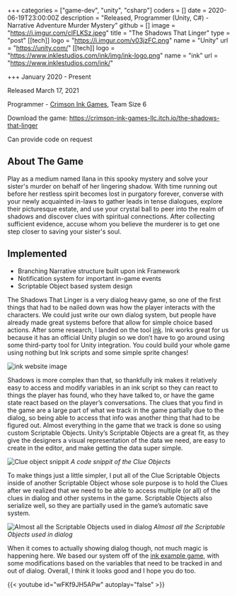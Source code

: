 +++
categories = ["game-dev", "unity", "csharp"]
coders = []
date = 2020-06-19T23:00:00Z
description = "Released, Programmer (Unity, C#) - Narrative Adventure Murder Mystery"
github = []
image = "https://i.imgur.com/cIFLKSz.jpeg"
title = "The Shadows That Linger"
type = "post"
[[tech]]
logo = "https://i.imgur.com/v03jzFC.png"
name = "Unity"
url = "https://unity.com/"
[[tech]]
logo = "https://www.inklestudios.com/ink/img/ink-logo.png"
name = "ink"
url = "https://www.inklestudios.com/ink/"

+++
January 2020 - Present

Released March 17, 2021

Programmer - [Crimson Ink Games](https://www.theshadowsthatlinger.com/), Team Size 6

Download the game: https://crimson-ink-games-llc.itch.io/the-shadows-that-linger

Can provide code on request

## About The Game
 Play as a medium named Ilana in this spooky mystery and solve your sister's murder on behalf of her lingering shadow. With time running out before her restless spirit becomes lost in purgatory forever, converse with your newly acquainted in-laws to gather leads in tense dialogues, explore their picturesque estate, and use your crystal ball to peer into the realm of shadows and discover clues with spiritual connections. After collecting sufficient evidence, accuse whom you believe the murderer is to get one step closer to saving your sister's soul.

## Implemented
* Branching Narrative structure built upon ink Framework
* Notification system for important in-game events
* Scriptable Object based system design


The Shadows That Linger is a very dialog heavy game, so one of the first things that had to be nailed down was how the player interacts with the characters. We could just write our own dialog system, but people have already made great systems before that allow for simple choice based actions. After some research, I landed on the tool [ink](https://www.inklestudios.com/ink/). Ink works great for us because it has an official Unity plugin so we don’t have to go around using some third-party tool for Unity integration. You could build your whole game using nothing but Ink scripts and some simple sprite changes!

![ink website image](https://i.imgur.com/PQ2x7L0.png)

Shadows is more complex than that, so thankfully ink makes it relatively easy to access and modify variables in an ink script so they can react to things the player has found, who they have talked to, or have the game state react based on the player’s conversations. The clues that you find in the game are a large part of what we track in the game partially due to the dialog, so being able to access that info was another thing that had to be figured out. Almost everything in the game that we track is done so using custom Scriptable Objects. Unity’s Scriptable Objects are a great fit, as they give the designers a visual representation of the data we need, are easy to create in the editor, and make getting the data super simple.

![Clue object snippit](https://i.imgur.com/8n0GITU.png)
*A code snippit of the Clue Objects*

To make things just a little simpler, I put all of the Clue Scriptable Objects inside of another Scriptable Object whose sole purpose is to hold the Clues after we realized that we need to be able to access multiple (or all) of the clues in dialog and other systems in the game. Scriptable Objects also serialize well, so they are partially used in the game’s automatic save system.



![Almost all the Scriptable Objects used in dialog](https://i.imgur.com/RsRk9TD.png)
*Almost all the Scriptable Objects used in dialog*

When it comes to actually showing dialog though, not much magic is happening here. We based our system off of the [ink example game](https://github.com/inkle/the-intercept), with some modifications based on the variables that need to be tracked in and out of dialog. Overall, I think it looks good and I hope you do too.

{{< youtube id="wFKf9JH5APw" autoplay="false" >}}